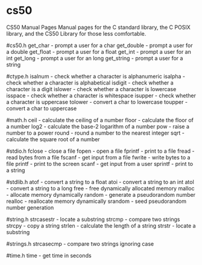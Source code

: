 # cs50 

CS50 Manual Pages
Manual pages for the C standard library, the C POSIX library, and the CS50 Library for those less comfortable.

#cs50.h
get_char - prompt a user for a char
get_double - prompt a user for a double
get_float - prompt a user for a float
get_int - prompt a user for an int
get_long - prompt a user for an long
get_string - prompt a user for a string


#ctype.h
isalnum - check whether a character is alphanumeric
isalpha - check whether a character is alphabetical
isdigit - check whether a character is a digit
islower - check whether a character is lowercase
isspace - check whether a character is whitespace
isupper - check whether a character is uppercase
tolower - convert a char to lowercase
toupper - convert a char to uppercase


#math.h
ceil - calculate the ceiling of a number
floor - calculate the floor of a number
log2 - calculate the base-2 logarithm of a number
pow - raise a number to a power
round - round a number to the nearest integer
sqrt - calculate the square root of a number


#stdio.h
fclose - close a file
fopen - open a file
fprintf - print to a file
fread - read bytes from a file
fscanf - get input from a file
fwrite - write bytes to a file
printf - print to the screen
scanf - get input from a user
sprintf - print to a string


#stdlib.h
atof - convert a string to a float
atoi - convert a string to an int
atol - convert a string to a long
free - free dynamically allocated memory
malloc - allocate memory dynamically
random - generate a pseudorandom number
realloc - reallocate memory dynamically
srandom - seed pseudorandom number generation


#string.h
strcasestr - locate a substring
strcmp - compare two strings
strcpy - copy a string
strlen - calculate the length of a string
strstr - locate a substring


#strings.h
strcasecmp - compare two strings ignoring case


#time.h
time - get time in seconds
